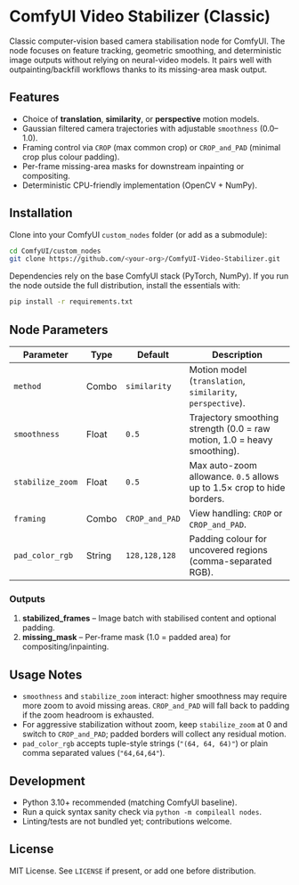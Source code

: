 # ComfyUI Video Stabilizer (Classic)

Classic computer-vision based camera stabilisation node for ComfyUI. The node focuses on feature tracking, geometric smoothing, and deterministic image outputs without relying on neural-video models. It pairs well with outpainting/backfill workflows thanks to its missing-area mask output.

## Features

- Choice of **translation**, **similarity**, or **perspective** motion models.
- Gaussian filtered camera trajectories with adjustable `smoothness` (0.0–1.0).
- Framing control via `CROP` (max common crop) or `CROP_and_PAD` (minimal crop plus colour padding).
- Per-frame missing-area masks for downstream inpainting or compositing.
- Deterministic CPU-friendly implementation (OpenCV + NumPy).

## Installation

Clone into your ComfyUI `custom_nodes` folder (or add as a submodule):

```bash
cd ComfyUI/custom_nodes
git clone https://github.com/<your-org>/ComfyUI-Video-Stabilizer.git
```

Dependencies rely on the base ComfyUI stack (PyTorch, NumPy). If you run the node outside the full distribution, install the essentials with:

```bash
pip install -r requirements.txt
```

## Node Parameters

| Parameter        | Type    | Default | Description                                                                 |
|------------------|---------|---------|-----------------------------------------------------------------------------|
| `method`         | Combo   | `similarity` | Motion model (`translation`, `similarity`, `perspective`).                 |
| `smoothness`     | Float   | `0.5`   | Trajectory smoothing strength (0.0 = raw motion, 1.0 = heavy smoothing).   |
| `stabilize_zoom` | Float   | `0.5`   | Max auto-zoom allowance. `0.5` allows up to 1.5× crop to hide borders.     |
| `framing`        | Combo   | `CROP_and_PAD` | View handling: `CROP` or `CROP_and_PAD`.                                   |
| `pad_color_rgb`  | String  | `128,128,128` | Padding colour for uncovered regions (comma-separated RGB).               |

### Outputs

1. **stabilized_frames** – Image batch with stabilised content and optional padding.
2. **missing_mask** – Per-frame mask (1.0 = padded area) for compositing/inpainting.

## Usage Notes

- `smoothness` and `stabilize_zoom` interact: higher smoothness may require more zoom to avoid missing areas. `CROP_and_PAD` will fall back to padding if the zoom headroom is exhausted.
- For aggressive stabilization without zoom, keep `stabilize_zoom` at 0 and switch to `CROP_and_PAD`; padded borders will collect any residual motion.
- `pad_color_rgb` accepts tuple-style strings (`"(64, 64, 64)"`) or plain comma separated values (`"64,64,64"`).

## Development

- Python 3.10+ recommended (matching ComfyUI baseline).
- Run a quick syntax sanity check via `python -m compileall nodes`.
- Linting/tests are not bundled yet; contributions welcome.

## License

MIT License. See `LICENSE` if present, or add one before distribution.
